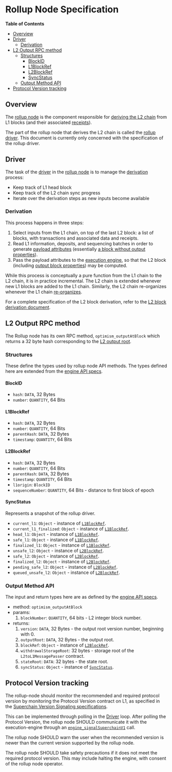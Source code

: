 # Rollup Node Specification

<!-- START doctoc generated TOC please keep comment here to allow auto update -->
<!-- DON'T EDIT THIS SECTION, INSTEAD RE-RUN doctoc TO UPDATE -->
**Table of Contents**

- [Overview](#overview)
- [Driver](#driver)
  - [Derivation](#derivation)
- [L2 Output RPC method](#l2-output-rpc-method)
  - [Structures](#structures)
    - [BlockID](#blockid)
    - [L1BlockRef](#l1blockref)
    - [L2BlockRef](#l2blockref)
    - [SyncStatus](#syncstatus)
  - [Output Method API](#output-method-api)
- [Protocol Version tracking](#protocol-version-tracking)

<!-- END doctoc generated TOC please keep comment here to allow auto update -->

<!-- All glossary references in this file. -->

[g-rollup-node]: ../glossary.md#rollup-node
[g-derivation]: ../glossary.md#L2-chain-derivation
[g-payload-attr]: ../glossary.md#payload-attributes
[g-block]: ../glossary.md#block
[g-exec-engine]: ../glossary.md#execution-engine
[g-reorg]: ../glossary.md#re-organization
[g-rollup-driver]: ../glossary.md#rollup-driver
[g-receipts]: ../glossary.md#receipt

## Overview

The [rollup node][g-rollup-node] is the component responsible for [deriving the L2 chain][g-derivation] from L1 blocks
(and their associated [receipts][g-receipts]).

The part of the rollup node that derives the L2 chain is called the [rollup driver][g-rollup-driver]. This document is
currently only concerned with the specification of the rollup driver.

## Driver

The task of the [driver][g-rollup-driver] in the [rollup node][g-rollup-node]
is to manage the [derivation][g-derivation] process:

- Keep track of L1 head block
- Keep track of the L2 chain sync progress
- Iterate over the derivation steps as new inputs become available

### Derivation

This process happens in three steps:

1. Select inputs from the L1 chain, on top of the last L2 block:
   a list of blocks, with transactions and associated data and receipts.
2. Read L1 information, deposits, and sequencing batches in order to generate [payload attributes][g-payload-attr]
   (essentially [a block without output properties][g-block]).
3. Pass the payload attributes to the [execution engine][g-exec-engine], so that the L2 block (including [output block
   properties][g-block]) may be computed.

While this process is conceptually a pure function from the L1 chain to the L2 chain, it is in practice incremental. The
L2 chain is extended whenever new L1 blocks are added to the L1 chain. Similarly, the L2 chain re-organizes whenever the
L1 chain [re-organizes][g-reorg].

For a complete specification of the L2 block derivation, refer to the [L2 block derivation document](derivation.md).

## L2 Output RPC method

The Rollup node has its own RPC method, `optimism_outputAtBlock` which returns a 32
byte hash corresponding to the [L2 output root](proposals.md#l2-output-commitment-construction).

[SSZ]: https://github.com/ethereum/consensus-specs/blob/dev/ssz/simple-serialize.md

### Structures

These define the types used by rollup node API methods.
The types defined here are extended from the [engine API specs][engine-structures].

#### BlockID

- `hash`: `DATA`, 32 Bytes
- `number`: `QUANTITY`, 64 Bits

#### L1BlockRef

- `hash`: `DATA`, 32 Bytes
- `number`: `QUANTITY`, 64 Bits
- `parentHash`: `DATA`, 32 Bytes
- `timestamp`: `QUANTITY`, 64 Bits

#### L2BlockRef

- `hash`: `DATA`, 32 Bytes
- `number`: `QUANTITY`, 64 Bits
- `parentHash`: `DATA`, 32 Bytes
- `timestamp`: `QUANTITY`, 64 Bits
- `l1origin`: `BlockID`
- `sequenceNumber`: `QUANTITY`, 64 Bits - distance to first block of epoch

#### SyncStatus

Represents a snapshot of the rollup driver.

- `current_l1`: `Object` - instance of [`L1BlockRef`](#l1blockref).
- `current_l1_finalized`: `Object` - instance of [`L1BlockRef`](#l1blockref).
- `head_l1`: `Object` - instance of [`L1BlockRef`](#l1blockref).
- `safe_l1`: `Object` - instance of [`L1BlockRef`](#l1blockref).
- `finalized_l1`: `Object` - instance of [`L1BlockRef`](#l1blockref).
- `unsafe_l2`: `Object` - instance of [`L2BlockRef`](#l2blockref).
- `safe_l2`: `Object` - instance of [`L2BlockRef`](#l2blockref).
- `finalized_l2`: `Object` - instance of [`L2BlockRef`](#l2blockref).
- `pending_safe_l2`: `Object` - instance of [`L2BlockRef`](#l2blockref).
- `queued_unsafe_l2`: `Object` - instance of [`L2BlockRef`](#l2blockref).

### Output Method API

The input and return types here are as defined by the [engine API specs][engine-structures].

[engine-structures]: https://github.com/ethereum/execution-apis/blob/main/src/engine/paris.md#structures

- method: `optimism_outputAtBlock`
- params:
  1. `blockNumber`: `QUANTITY`, 64 bits - L2 integer block number.
- returns:
  1. `version`: `DATA`, 32 Bytes - the output root version number, beginning with 0.
  1. `outputRoot`: `DATA`, 32 Bytes - the output root.
  1. `blockRef`: `Object` - instance of [`L2BlockRef`](#l2blockref).
  1. `withdrawalStorageRoot`: 32 bytes - storage root of the `L2toL1MessagePasser` contract.
  1. `stateRoot`: `DATA`: 32 bytes - the state root.
  1. `syncStatus`: `Object` - instance of [`SyncStatus`](#syncstatus).

## Protocol Version tracking

The rollup-node should monitor the recommended and required protocol version by monitoring
the Protocol Version contract on L1, as specified in the [Superchain Version Signaling specifications].

[Superchain Version Signaling specifications]: superchain-upgrades.md#superchain-version-signaling

This can be implemented through polling in the [Driver](#driver) loop.
After polling the Protocol Version, the rollup node SHOULD communicate it with the execution-engine through an
[`engine_signalSuperchainV1`](exec-engine.md#enginesignalsuperchainv1) call.

The rollup node SHOULD warn the user when the recommended version is newer than
the current version supported by the rollup node.

The rollup node SHOULD take safety precautions if it does not meet the required protocol version.
This may include halting the engine, with consent of the rollup node operator.
